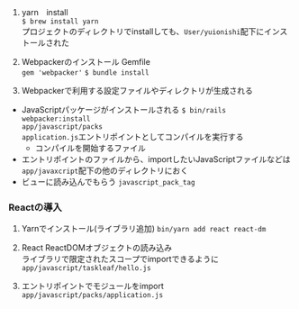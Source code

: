 
1. yarn　install  
`$ brew install yarn`  
プロジェクトのディレクトリでinstallしても、`User/yuionishi`配下にインストールされた

1. Webpackerのインストール
Gemfile  
`gem 'webpacker'`
`$ bundle install`

1. Webpackerで利用する設定ファイルやディレクトリが生成される
- JavaScriptパッケージがインストールされる
`$ bin/rails webpacker:install`  
`app/javascript/packs`  
`application.js`エントリポイントとしてコンパイルを実行する  
    - コンパイルを開始するファイル
- エントリポイントのファイルから、importしたいJavaScriptファイルなどは  
`app/javaxcript`配下の他のディレクトリにおく
- ビューに読み込んでもらう
`javascript_pack_tag`

### Reactの導入
1. Yarnでインストール(ライブラリ追加)
`bin/yarn add react react-dm`

1. React ReactDOMオブジェクトの読み込み  
ライブラリで限定されたスコープでimportできるように
`app/javascript/taskleaf/hello.js`

1. エントリポイントでモジュールをimport
`app/javascript/packs/application.js`


